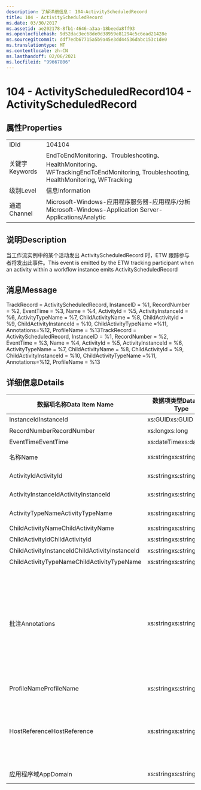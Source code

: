 ```yaml
---
description: 了解详细信息： 104-ActivityScheduledRecord
title: 104 - ActivityScheduledRecord
ms.date: 03/30/2017
ms.assetid: ae202178-8fb1-4646-a3aa-18beeda8ff93
ms.openlocfilehash: 9d52dac3ec68de0d38959e81294c5c6ead21428e
ms.sourcegitcommit: ddf7edb67715a5b9a45e3dd44536dabc153c1de0
ms.translationtype: MT
ms.contentlocale: zh-CN
ms.lasthandoff: 02/06/2021
ms.locfileid: "99667806"
---
```

# <a name="104---activityscheduledrecord"></a><span data-ttu-id="ec5de-103">104 - ActivityScheduledRecord</span><span class="sxs-lookup"><span data-stu-id="ec5de-103">104 - ActivityScheduledRecord</span></span>

## <a name="properties"></a><span data-ttu-id="ec5de-104">属性</span><span class="sxs-lookup"><span data-stu-id="ec5de-104">Properties</span></span>  
  
|||  
|-|-|  
|<span data-ttu-id="ec5de-105">ID</span><span class="sxs-lookup"><span data-stu-id="ec5de-105">Id</span></span>|<span data-ttu-id="ec5de-106">104</span><span class="sxs-lookup"><span data-stu-id="ec5de-106">104</span></span>|  
|<span data-ttu-id="ec5de-107">关键字</span><span class="sxs-lookup"><span data-stu-id="ec5de-107">Keywords</span></span>|<span data-ttu-id="ec5de-108">EndToEndMonitoring、Troubleshooting、HealthMonitoring、WFTracking</span><span class="sxs-lookup"><span data-stu-id="ec5de-108">EndToEndMonitoring, Troubleshooting, HealthMonitoring, WFTracking</span></span>|  
|<span data-ttu-id="ec5de-109">级别</span><span class="sxs-lookup"><span data-stu-id="ec5de-109">Level</span></span>|<span data-ttu-id="ec5de-110">信息</span><span class="sxs-lookup"><span data-stu-id="ec5de-110">Information</span></span>|  
|<span data-ttu-id="ec5de-111">通道</span><span class="sxs-lookup"><span data-stu-id="ec5de-111">Channel</span></span>|<span data-ttu-id="ec5de-112">Microsoft-Windows-应用程序服务器-应用程序/分析</span><span class="sxs-lookup"><span data-stu-id="ec5de-112">Microsoft-Windows-Application Server-Applications/Analytic</span></span>|  
  
## <a name="description"></a><span data-ttu-id="ec5de-113">说明</span><span class="sxs-lookup"><span data-stu-id="ec5de-113">Description</span></span>  

 <span data-ttu-id="ec5de-114">当工作流实例中的某个活动发出 ActivityScheduledRecord 时，ETW 跟踪参与者将发出此事件。</span><span class="sxs-lookup"><span data-stu-id="ec5de-114">This event is emitted by the ETW tracking participant when an activity within a workflow instance emits ActivityScheduledRecord</span></span>  
  
## <a name="message"></a><span data-ttu-id="ec5de-115">消息</span><span class="sxs-lookup"><span data-stu-id="ec5de-115">Message</span></span>  

 <span data-ttu-id="ec5de-116">TrackRecord = ActivityScheduledRecord, InstanceID = %1,  RecordNumber = %2, EventTime = %3, Name = %4, ActivityId = %5, ActivityInstanceId = %6, ActivityTypeName = %7, ChildActivityName = %8, ChildActivityId = %9, ChildActivityInstanceId = %10, ChildActivityTypeName =%11, Annotations=%12, ProfileName = %13</span><span class="sxs-lookup"><span data-stu-id="ec5de-116">TrackRecord = ActivityScheduledRecord, InstanceID = %1,  RecordNumber = %2, EventTime = %3, Name = %4, ActivityId = %5, ActivityInstanceId = %6, ActivityTypeName = %7, ChildActivityName = %8, ChildActivityId = %9, ChildActivityInstanceId = %10, ChildActivityTypeName =%11, Annotations=%12, ProfileName = %13</span></span>  
  
## <a name="details"></a><span data-ttu-id="ec5de-117">详细信息</span><span class="sxs-lookup"><span data-stu-id="ec5de-117">Details</span></span>  
  
|<span data-ttu-id="ec5de-118">数据项名称</span><span class="sxs-lookup"><span data-stu-id="ec5de-118">Data Item Name</span></span>|<span data-ttu-id="ec5de-119">数据项类型</span><span class="sxs-lookup"><span data-stu-id="ec5de-119">Data Item Type</span></span>|<span data-ttu-id="ec5de-120">说明</span><span class="sxs-lookup"><span data-stu-id="ec5de-120">Description</span></span>|  
|--------------------|--------------------|-----------------|  
|<span data-ttu-id="ec5de-121">InstanceId</span><span class="sxs-lookup"><span data-stu-id="ec5de-121">InstanceId</span></span>|<span data-ttu-id="ec5de-122">xs:GUID</span><span class="sxs-lookup"><span data-stu-id="ec5de-122">xs:GUID</span></span>|<span data-ttu-id="ec5de-123">工作流的实例 ID</span><span class="sxs-lookup"><span data-stu-id="ec5de-123">The instance id for the workflow</span></span>|  
|<span data-ttu-id="ec5de-124">RecordNumber</span><span class="sxs-lookup"><span data-stu-id="ec5de-124">RecordNumber</span></span>|<span data-ttu-id="ec5de-125">xs:long</span><span class="sxs-lookup"><span data-stu-id="ec5de-125">xs:long</span></span>|<span data-ttu-id="ec5de-126">发出的记录的序列号</span><span class="sxs-lookup"><span data-stu-id="ec5de-126">The sequence number of the emitted record</span></span>|  
|<span data-ttu-id="ec5de-127">EventTime</span><span class="sxs-lookup"><span data-stu-id="ec5de-127">EventTime</span></span>|<span data-ttu-id="ec5de-128">xs:dateTime</span><span class="sxs-lookup"><span data-stu-id="ec5de-128">xs:dateTime</span></span>|<span data-ttu-id="ec5de-129">发出该事件时的 UTC 时间</span><span class="sxs-lookup"><span data-stu-id="ec5de-129">The time in UTC when the event was emitted</span></span>|  
|<span data-ttu-id="ec5de-130">名称</span><span class="sxs-lookup"><span data-stu-id="ec5de-130">Name</span></span>|<span data-ttu-id="ec5de-131">xs:string</span><span class="sxs-lookup"><span data-stu-id="ec5de-131">xs:string</span></span>|<span data-ttu-id="ec5de-132">安排子活动的活动的名称</span><span class="sxs-lookup"><span data-stu-id="ec5de-132">The name of the activity that scheduled the child activity</span></span>|  
|<span data-ttu-id="ec5de-133">ActivityId</span><span class="sxs-lookup"><span data-stu-id="ec5de-133">ActivityId</span></span>|<span data-ttu-id="ec5de-134">xs:string</span><span class="sxs-lookup"><span data-stu-id="ec5de-134">xs:string</span></span>|<span data-ttu-id="ec5de-135">安排子活动的活动的 ID</span><span class="sxs-lookup"><span data-stu-id="ec5de-135">The id of the activity that scheduled the child activity</span></span>|  
|<span data-ttu-id="ec5de-136">ActivityInstanceId</span><span class="sxs-lookup"><span data-stu-id="ec5de-136">ActivityInstanceId</span></span>|<span data-ttu-id="ec5de-137">xs:string</span><span class="sxs-lookup"><span data-stu-id="ec5de-137">xs:string</span></span>|<span data-ttu-id="ec5de-138">安排子活动的活动的实例 ID</span><span class="sxs-lookup"><span data-stu-id="ec5de-138">The instance id of the activity that scheduled the child activity</span></span>|  
|<span data-ttu-id="ec5de-139">ActivityTypeName</span><span class="sxs-lookup"><span data-stu-id="ec5de-139">ActivityTypeName</span></span>|<span data-ttu-id="ec5de-140">xs:string</span><span class="sxs-lookup"><span data-stu-id="ec5de-140">xs:string</span></span>|<span data-ttu-id="ec5de-141">请求取消操作的活动的类型</span><span class="sxs-lookup"><span data-stu-id="ec5de-141">The type of the activity that requested the cancel operation</span></span>|  
|<span data-ttu-id="ec5de-142">ChildActivityName</span><span class="sxs-lookup"><span data-stu-id="ec5de-142">ChildActivityName</span></span>|<span data-ttu-id="ec5de-143">xs:string</span><span class="sxs-lookup"><span data-stu-id="ec5de-143">xs:string</span></span>|<span data-ttu-id="ec5de-144">所安排活动的名称</span><span class="sxs-lookup"><span data-stu-id="ec5de-144">The name of the scheduled activity</span></span>|  
|<span data-ttu-id="ec5de-145">ChildActivityId</span><span class="sxs-lookup"><span data-stu-id="ec5de-145">ChildActivityId</span></span>|<span data-ttu-id="ec5de-146">xs:string</span><span class="sxs-lookup"><span data-stu-id="ec5de-146">xs:string</span></span>|<span data-ttu-id="ec5de-147">所安排活动的 ID</span><span class="sxs-lookup"><span data-stu-id="ec5de-147">The id of the scheduled activity</span></span>|  
|<span data-ttu-id="ec5de-148">ChildActivityInstanceId</span><span class="sxs-lookup"><span data-stu-id="ec5de-148">ChildActivityInstanceId</span></span>|<span data-ttu-id="ec5de-149">xs:string</span><span class="sxs-lookup"><span data-stu-id="ec5de-149">xs:string</span></span>|<span data-ttu-id="ec5de-150">所安排活动的实例 ID</span><span class="sxs-lookup"><span data-stu-id="ec5de-150">The instance id of the scheduled activity</span></span>|  
|<span data-ttu-id="ec5de-151">ChildActivityTypeName</span><span class="sxs-lookup"><span data-stu-id="ec5de-151">ChildActivityTypeName</span></span>|<span data-ttu-id="ec5de-152">xs:string</span><span class="sxs-lookup"><span data-stu-id="ec5de-152">xs:string</span></span>|<span data-ttu-id="ec5de-153">所安排活动的类型</span><span class="sxs-lookup"><span data-stu-id="ec5de-153">The type of the scheduled activity</span></span>|  
|<span data-ttu-id="ec5de-154">批注</span><span class="sxs-lookup"><span data-stu-id="ec5de-154">Annotations</span></span>|<span data-ttu-id="ec5de-155">xs:string</span><span class="sxs-lookup"><span data-stu-id="ec5de-155">xs:string</span></span>|<span data-ttu-id="ec5de-156">已添加到此事件中的批注。</span><span class="sxs-lookup"><span data-stu-id="ec5de-156">The annotations that were added to this event.</span></span>  <span data-ttu-id="ec5de-157">值存储在 xml 元素中，格式为 \<items> \< item  name = "annotationName" type="System.String"> a \</item> \</items> 。</span><span class="sxs-lookup"><span data-stu-id="ec5de-157">The values are stored in an xml element in the format \<items>\< item  name = "annotationName" type="System.String">annotationValue\</item>\</items>.</span></span>  <span data-ttu-id="ec5de-158">如果未指定任何批注，则该字符串包含 \<items/> 。</span><span class="sxs-lookup"><span data-stu-id="ec5de-158">If no annotations are specified then the string contains \<items/>.</span></span> <span data-ttu-id="ec5de-159">ETW 事件大小受到 ETW 缓冲区大小或 ETW 事件最大负载的限制。</span><span class="sxs-lookup"><span data-stu-id="ec5de-159">The ETW event size is limited by the ETW buffer size or the max payload for an ETW event.</span></span> <span data-ttu-id="ec5de-160">如果事件的大小超过 ETW 限制，则通过删除批注并将批注值替换为 ... 来截断事件。 \<items> \</items></span><span class="sxs-lookup"><span data-stu-id="ec5de-160">If the size of the event exceeds the ETW limits, then the event is truncated by dropping the annotations and replacing the annotation value with \<items>...\</items>.</span></span>|  
|<span data-ttu-id="ec5de-161">ProfileName</span><span class="sxs-lookup"><span data-stu-id="ec5de-161">ProfileName</span></span>|<span data-ttu-id="ec5de-162">xs:string</span><span class="sxs-lookup"><span data-stu-id="ec5de-162">xs:string</span></span>|<span data-ttu-id="ec5de-163">导致发出此事件的跟踪配置文件的名称</span><span class="sxs-lookup"><span data-stu-id="ec5de-163">The name or the tracking profile that resulted in this event being emitted</span></span>|  
|<span data-ttu-id="ec5de-164">HostReference</span><span class="sxs-lookup"><span data-stu-id="ec5de-164">HostReference</span></span>|<span data-ttu-id="ec5de-165">xs:string</span><span class="sxs-lookup"><span data-stu-id="ec5de-165">xs:string</span></span>|<span data-ttu-id="ec5de-166">对于 Web 承载的服务，此字段唯一标识 Web 层次结构中的服务。</span><span class="sxs-lookup"><span data-stu-id="ec5de-166">For web hosted services, this field uniquely identifies the service in the web hierarchy.</span></span>  <span data-ttu-id="ec5de-167">其格式定义为 "网站名称应用程序虚拟路径&#124;服务虚拟路径&#124;ServiceName" 示例： "Default Web Site//Calculatorapplication&#124;/CalculatorService.svc&#124;CalculatorService"</span><span class="sxs-lookup"><span data-stu-id="ec5de-167">Its format is defined as 'Web Site Name Application Virtual Path&#124;Service Virtual Path&#124;ServiceName' Example: 'Default Web Site/CalculatorApplication&#124;/CalculatorService.svc&#124;CalculatorService'</span></span>|  
|<span data-ttu-id="ec5de-168">应用程序域</span><span class="sxs-lookup"><span data-stu-id="ec5de-168">AppDomain</span></span>|<span data-ttu-id="ec5de-169">xs:string</span><span class="sxs-lookup"><span data-stu-id="ec5de-169">xs:string</span></span>|<span data-ttu-id="ec5de-170">由 AppDomain.CurrentDomain.FriendlyName 返回的字符串。</span><span class="sxs-lookup"><span data-stu-id="ec5de-170">The string returned by AppDomain.CurrentDomain.FriendlyName.</span></span>|
